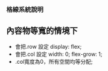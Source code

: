 ### 格線系統說明
## 內容物等寬的情境下
* 會把.row 設定 display: flex; 
* 會把.col 設定 width: 0; flex-grow: 1; 
* .col寬度為0，所有空間均等分配;
